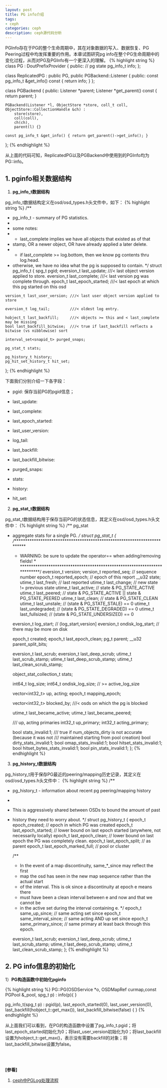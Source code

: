 ```yaml
---
layout: post
title: PG info介绍
tags:
- ceph
categories: ceph
description: ceph源代码分析
---
```



PGInfo存在于PG的整个生命周期中，其在对象数据的写入、数据恢复、PG Peering过程中均发挥重要的作用。本章试图研究pg info在整个PG生命周期中的变化过程，从而对PG及PGInfo有一个更深入的理解。
{% highlight string %}
class PG : DoutPrefixProvider {
public:
	// pg state
	pg_info_t        info;
};

class ReplicatedPG : public PG, public PGBackend::Listener {
public:
	const pg_info_t &get_info() const {
		return info;
	}
};

class PGBackend {
public:
	Listener *parent;
	Listener *get_parent() const { return parent; }

	PGBackend(Listener *l, ObjectStore *store, coll_t coll, ObjectStore::CollectionHandle &ch) :
		store(store),
		coll(coll),
		ch(ch),
		parent(l) {}

	const pg_info_t &get_info() { return get_parent()->get_info(); }
};
{% endhighlight %}

从上面的代码可知，ReplicatedPG以及PGBackend中使用到的PGInfo均为PG::info。
<!-- more -->

## 1. pginfo相关数据结构

1) **pg_info_t数据结构**

pg_info_t数据结构定义在osd/osd_types.h头文件中，如下：
{% highlight string %}
/**
 * pg_info_t - summary of PG statistics.
 *
 * some notes: 
 *  - last_complete implies we have all objects that existed as of that
 *    stamp, OR a newer object, OR have already applied a later delete.
 *  - if last_complete >= log.bottom, then we know pg contents thru log.head.
 *    otherwise, we have no idea what the pg is supposed to contain.
 */
struct pg_info_t {
	spg_t pgid;
	eversion_t last_update;      ///< last object version applied to store.
	eversion_t last_complete;    ///< last version pg was complete through.
	epoch_t last_epoch_started;  ///< last epoch at which this pg started on this osd
	
	version_t last_user_version; ///< last user object version applied to store
	
	eversion_t log_tail;         ///< oldest log entry.
	
	hobject_t last_backfill;     ///< objects >= this and < last_complete may be missing
	bool last_backfill_bitwise;  ///< true if last_backfill reflects a bitwise (vs nibblewise) sort
	
	interval_set<snapid_t> purged_snaps;
	
	pg_stat_t stats;
	
	pg_history_t history;
	pg_hit_set_history_t hit_set;
};
{% endhighlight %}

下面我们分别介绍一下各字段：

* pgid: 保存当前PG的pgid信息；


* last_update:

* last_complete:

* last_epoch_started:

* last_user_version:

* log_tail:

* last_backfill:

* last_backfill_bitwise:

* purged_snaps:

* stats:

* history:

* hit_set:

2) **pg_stat_t数据结构**

pg_stat_t数据结构用于保存当前PG的状态信息，其定义在osd/osd_types.h头文件中：
{% highlight string %}
/** pg_stat
 * aggregate stats for a single PG.
 */
struct pg_stat_t {
	/**************************************************************************
	* WARNING: be sure to update the operator== when adding/removing fields! *
	**************************************************************************/
	eversion_t version;
	version_t reported_seq;  // sequence number
	epoch_t reported_epoch;  // epoch of this report
	__u32 state;
	utime_t last_fresh;   // last reported
	utime_t last_change;  // new state != previous state
	utime_t last_active;  // state & PG_STATE_ACTIVE
	utime_t last_peered;  // state & PG_STATE_ACTIVE || state & PG_STATE_PEERED
	utime_t last_clean;   // state & PG_STATE_CLEAN
	utime_t last_unstale; // (state & PG_STATE_STALE) == 0
	utime_t last_undegraded; // (state & PG_STATE_DEGRADED) == 0
	utime_t last_fullsized; // (state & PG_STATE_UNDERSIZED) == 0
	
	eversion_t log_start;         // (log_start,version]
	eversion_t ondisk_log_start;  // there may be more on disk
	
	epoch_t created;
	epoch_t last_epoch_clean;
	pg_t parent;
	__u32 parent_split_bits;
	
	eversion_t last_scrub;
	eversion_t last_deep_scrub;
	utime_t last_scrub_stamp;
	utime_t last_deep_scrub_stamp;
	utime_t last_clean_scrub_stamp;
	
	object_stat_collection_t stats;
	
	int64_t log_size;
	int64_t ondisk_log_size;    // >= active_log_size
	
	vector<int32_t> up, acting;
	epoch_t mapping_epoch;
	
	vector<int32_t> blocked_by;  ///< osds on which the pg is blocked
	
	utime_t last_became_active;
	utime_t last_became_peered;
	
	/// up, acting primaries
	int32_t up_primary;
	int32_t acting_primary;
	
	bool stats_invalid:1;
	/// true if num_objects_dirty is not accurate (because it was not
	/// maintained starting from pool creation)
	bool dirty_stats_invalid:1;
	bool omap_stats_invalid:1;
	bool hitset_stats_invalid:1;
	bool hitset_bytes_stats_invalid:1;
	bool pin_stats_invalid:1;
};
{% endhighlight %}


3) **pg_history_t数据结构**

pg_history_t用于保存PG最近的peering/mapping历史记录，其定义在osd/osd_types.h头文件中：
{% highlight string %}
/**
 * pg_history_t - information about recent pg peering/mapping history
 *
 * This is aggressively shared between OSDs to bound the amount of past
 * history they need to worry about.
 */
struct pg_history_t {
	epoch_t epoch_created;       // epoch in which PG was created
	epoch_t last_epoch_started;  // lower bound on last epoch started (anywhere, not necessarily locally)
	epoch_t last_epoch_clean;    // lower bound on last epoch the PG was completely clean.
	epoch_t last_epoch_split;    // as parent
	epoch_t last_epoch_marked_full;  // pool or cluster
	
	/**
	* In the event of a map discontinuity, same_*_since may reflect the first
	* map the osd has seen in the new map sequence rather than the actual start
	* of the interval.  This is ok since a discontinuity at epoch e means there
	* must have been a clean interval between e and now and that we cannot be
	* in the active set during the interval containing e.
	*/
	epoch_t same_up_since;       // same acting set since
	epoch_t same_interval_since;   // same acting AND up set since
	epoch_t same_primary_since;  // same primary at least back through this epoch.
	
	eversion_t last_scrub;
	eversion_t last_deep_scrub;
	utime_t last_scrub_stamp;
	utime_t last_deep_scrub_stamp;
	utime_t last_clean_scrub_stamp;
};
{% endhighlight %}


## 2. PG info信息的初始化

1）**PG构造函数中初始化pginfo**

{% highlight string %}
PG::PG(OSDService *o, OSDMapRef curmap,const PGPool &_pool, spg_t p) 
	: info(p){
}

pg_info_t(spg_t p)
: pgid(p),
  last_epoch_started(0), last_user_version(0),
  last_backfill(hobject_t::get_max()),
  last_backfill_bitwise(false)
{ }
{% endhighlight %}

从上面我们可以看到，在PG的构造函数中设置了pg_info_t.pgid；将last_epoch_started初始化为0；将last_user_version初始化为0；将last_backfill设置为hobject_t::get_max()，表示没有需要backfill的对象；将last_backfill_bitwise设置为false。

<br />
<br />

**[参看]**

1. [ceph中PGLog处理流程](https://ivanzz1001.github.io/records/post/ceph/2019/02/05/ceph-src-code-part14_1)

<br />
<br />
<br />

